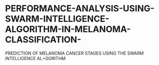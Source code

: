 # PERFORMANCE-ANALYSIS-USING-SWARM-INTELLIGENCE-ALGORITHM-IN-MELANOMA-CLASSIFICATION-
PREDICTION OF MELANOMA CANCER STAGES USING THE SWARM INTELLIGENCE AL=GORITHM 
